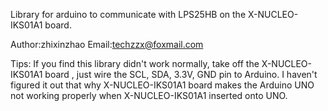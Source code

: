 Library for arduino to communicate with LPS25HB on the X-NUCLEO-IKS01A1 board.

Author:zhixinzhao
Email:techzzx@foxmail.com

Tips:
	If you find this library didn't work normally, take off the X-NUCLEO-IKS01A1 board , just wire the SCL, SDA, 3.3V, GND pin to Arduino.
	I haven't figured it out that why X-NUCLEO-IKS01A1 board makes the Arduino UNO not working properly when X-NUCLEO-IKS01A1 inserted onto UNO.
